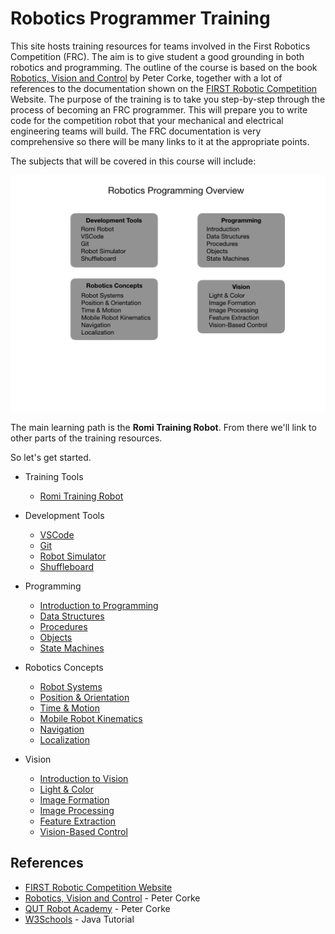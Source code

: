 # Robotics Programmer Training

This site hosts training resources for teams involved in the First Robotics Competition (FRC). The aim is to give student a good grounding in both robotics and programming.  The outline of the course is based on the book [Robotics, Vision and Control](https://petercorke.com/rvc/home/) by Peter Corke, together with a lot of references to the documentation shown on the [FIRST Robotic Competition](https://docs.wpilib.org/en/latest/index.html) Website.  The purpose of the training is to take you step-by-step through the process of becoming an FRC programmer.  This will prepare you to write code for the competition robot that your mechanical and electrical engineering teams will build. The FRC documentation is very comprehensive so there will be many links to it at the appropriate points.  

The subjects that will be covered in this course will include:

![Course Overview](images/FRCConcepts/FRCConcepts.016.jpeg)

The main learning path is the **Romi Training Robot**.  From there we'll link to other parts of the training resources.

So let's get started.

- Training Tools 
  - [Romi Training Robot](Romi/romi.md)

- Development Tools 
  - [VSCode](Tools/VSCode.md)
  - [Git](Tools/git.md) 
  - [Robot Simulator](Tools/simulator.md)
  - [Shuffleboard](Tools/shuffleboard)
  <!-- - [BabyBot](Tools/trainingRobot.md) -->
- Programming
  - [Introduction to Programming](Programming/introProgramming)
  - [Data Structures](Programming/dataStructures)
  - [Procedures](Programming/procedures)
  - [Objects](Programming/objects)
  - [State Machines](Programming/stateMachines)

  <!-- - [Computer Science](Programming/csIndex) -->

- Robotics Concepts
  - [Robot Systems](Concepts/RobotSystem/intro)
  - [Position & Orientation](Concepts/geometry)
  - [Time & Motion](Concepts/timeMotion)
  - [Mobile Robot Kinematics](Concepts/kinematics)
  <!-- - [Paths & Trajectories](Concepts/pathsTrajectories) -->
  - [Navigation](Concepts/navigation)
  - [Localization](Concepts/localization)
  
- Vision  
  - [Introduction to Vision](Vision/introVision.md)
  - [Light & Color](Vision/lightColor)
  - [Image Formation](Vision/imageFormation)
  - [Image Processing](Vision/imageProcessing)
  - [Feature Extraction](Vision/featureExtraction)
  - [Vision-Based Control](Vision/controlVision)

## References
- [FIRST Robotic Competition Website](https://docs.wpilib.org/en/latest/index.html) 
- [Robotics, Vision and Control](https://petercorke.com/rvc/home/) - Peter Corke
- [QUT Robot Academy](https://robotacademy.net.au) - Peter Corke
- [W3Schools](https://www.w3schools.com/java/default.asp) - Java Tutorial 
